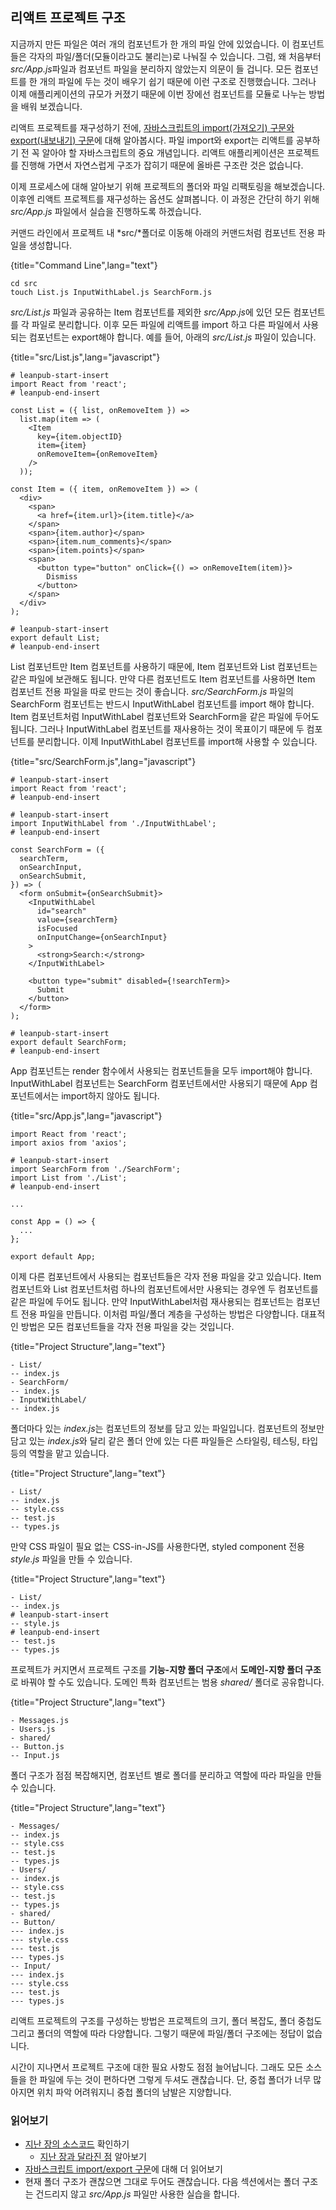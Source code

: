 ## 리액트 프로젝트 구조

지금까지 만든 파일은 여러 개의 컴포넌트가 한 개의 파일 안에 있었습니다. 이 컴포넌트들은 각자의 파일/폴더(모듈이라고도 불리는)로 나눠질 수 있습니다. 그럼, 왜 처음부터 *src/App.js*파일과 컴포넌트 파일을 분리하지 않았는지 의문이 들 겁니다. 모든 컴포넌트를 한 개의 파일에 두는 것이 배우기 쉽기 때문에 이런 구조로 진행했습니다. 그러나 이제 애플리케이션의 규모가 커졌기 때문에 이번 장에선 컴포넌트를 모듈로 나누는 방법을 배워 보겠습니다. 

리액트 프로젝트를 재구성하기 전에, [자바스크립트의 import(가져오기) 구문와 export(내보내기) 구문](https://www.robinwieruch.de/javascript-import-export)에 대해 알아봅시다. 파일 import와 export는 리액트를 공부하기 전 꼭 알아야 할 자바스크립트의 중요 개념입니다. 리액트 애플리케이션은 프로젝트를 진행해 가면서 자연스럽게 구조가 잡히기 때문에 올바른 구조란 것은 없습니다.

이제 프로세스에 대해 알아보기 위해 프로젝트의 폴더와 파일 리팩토링을 해보겠습니다. 이후엔 리액트 프로젝트를 재구성하는 옵션도 살펴봅니다. 이 과정은 간단히 하기 위해 *src/App.js* 파일에서 실습을 진행하도록 하겠습니다. 

커맨드 라인에서 프로젝트 내 *src/*폴더로 이동해 아래의 커맨드처럼 컴포넌트 전용 파일을 생성합니다. 

{title="Command Line",lang="text"}
~~~~~~~
cd src
touch List.js InputWithLabel.js SearchForm.js
~~~~~~~

*src/List.js* 파일과 공유하는 Item 컴포넌트를 제외한  *src/App.js*에 있던 모든 컴포넌트를 각 파일로 분리합니다. 이후 모든 파일에 리액트를 import 하고 다른 파일에서 사용되는 컴포넌트는 export해야 합니다. 예를 들어, 아래의 *src/List.js* 파일이 있습니다.

{title="src/List.js",lang="javascript"}
~~~~~~~
# leanpub-start-insert
import React from 'react';
# leanpub-end-insert

const List = ({ list, onRemoveItem }) =>
  list.map(item => (
    <Item
      key={item.objectID}
      item={item}
      onRemoveItem={onRemoveItem}
    />
  ));

const Item = ({ item, onRemoveItem }) => (
  <div>
    <span>
      <a href={item.url}>{item.title}</a>
    </span>
    <span>{item.author}</span>
    <span>{item.num_comments}</span>
    <span>{item.points}</span>
    <span>
      <button type="button" onClick={() => onRemoveItem(item)}>
        Dismiss
      </button>
    </span>
  </div>
);

# leanpub-start-insert
export default List;
# leanpub-end-insert
~~~~~~~

List 컴포넌트만 Item 컴포넌트를 사용하기 때문에, Item 컴포넌트와 List 컴포넌트는 같은 파일에 보관해도 됩니다. 만약 다른 컴포넌트도 Item 컴포넌트를 사용하면 Item 컴포넌트 전용 파일을 따로 만드는 것이 좋습니다. *src/SearchForm.js* 파일의 SearchForm 컴포넌트는 반드시 InputWithLabel 컴포넌트를 import 해야 합니다. Item 컴포넌트처럼 InputWithLabel 컴포넌트와 SearchForm을 같은 파일에 두어도 됩니다. 그러나 InputWithLabel 컴포넌트를 재사용하는 것이 목표이기 때문에 두 컴포넌트를 분리합니다. 이제 InputWithLabel 컴포넌트를 import해 사용할 수 있습니다.

{title="src/SearchForm.js",lang="javascript"}
~~~~~~~
# leanpub-start-insert
import React from 'react';
# leanpub-end-insert

# leanpub-start-insert
import InputWithLabel from './InputWithLabel';
# leanpub-end-insert

const SearchForm = ({
  searchTerm,
  onSearchInput,
  onSearchSubmit,
}) => (
  <form onSubmit={onSearchSubmit}>
    <InputWithLabel
      id="search"
      value={searchTerm}
      isFocused
      onInputChange={onSearchInput}
    >
      <strong>Search:</strong>
    </InputWithLabel>

    <button type="submit" disabled={!searchTerm}>
      Submit
    </button>
  </form>
);

# leanpub-start-insert
export default SearchForm;
# leanpub-end-insert
~~~~~~~

App 컴포넌트는 render 함수에서 사용되는 컴포넌트들을 모두 import해야 합니다. InputWithLabel 컴포넌트는 SearchForm 컴포넌트에서만 사용되기 때문에 App 컴포넌트에서는 import하지 않아도 됩니다.

{title="src/App.js",lang="javascript"}
~~~~~~~
import React from 'react';
import axios from 'axios';

# leanpub-start-insert
import SearchForm from './SearchForm';
import List from './List';
# leanpub-end-insert

...

const App = () => {
  ...
};

export default App;
~~~~~~~

이제 다른 컴포넌트에서 사용되는 컴포넌트들은 각자 전용 파일을 갖고 있습니다. Item 컴포넌트와 List 컴포넌트처럼 하나의 컴포넌트에서만 사용되는 경우엔 두 컴포넌트를 같은 파일에 두어도 됩니다. 만약 InputWithLabel처럼 재사용되는 컴포넌트는 컴포넌트 전용 파일을 만듭니다. 이처럼 파일/폴더 계층을 구성하는 방법은 다양합니다. 대표적인 방법은 모든 컴포넌트들을 각자 전용 파일을 갖는 것입니다.  

{title="Project Structure",lang="text"}
~~~~~~~
- List/
-- index.js
- SearchForm/
-- index.js
- InputWithLabel/
-- index.js
~~~~~~~

폴더마다 있는 *index.js*는 컴포넌트의 정보를 담고 있는 파일입니다. 컴포넌트의 정보만 담고 있는 *index.js*와 달리 같은 폴더 안에 있는 다른 파일들은 스타일링, 테스팅, 타입 등의 역할을 맡고 있습니다.

{title="Project Structure",lang="text"}
~~~~~~~
- List/
-- index.js
-- style.css
-- test.js
-- types.js
~~~~~~~

만약 CSS 파일이 필요 없는 CSS-in-JS를 사용한다면,  styled component 전용 *style.js* 파일을 만들 수 있습니다. 

{title="Project Structure",lang="text"}
~~~~~~~
- List/
-- index.js
# leanpub-start-insert
-- style.js
# leanpub-end-insert
-- test.js
-- types.js
~~~~~~~

프로젝트가 커지면서 프로젝트 구조를 **기능-지향 폴더 구조**에서 **도메인-지향 폴더 구조**로 바꿔야 할 수도 있습니다.  도메인 특화 컴포넌트는 범용 *shared/* 폴더로 공유합니다.

{title="Project Structure",lang="text"}
~~~~~~~
- Messages.js
- Users.js
- shared/
-- Button.js
-- Input.js
~~~~~~~

폴더 구조가 점점 복잡해지면, 컴포넌트 별로 폴더를 분리하고 역할에 따라 파일을 만들 수 있습니다.

{title="Project Structure",lang="text"}
~~~~~~~
- Messages/
-- index.js
-- style.css
-- test.js
-- types.js
- Users/
-- index.js
-- style.css
-- test.js
-- types.js
- shared/
-- Button/
--- index.js
--- style.css
--- test.js
--- types.js
-- Input/
--- index.js
--- style.css
--- test.js
--- types.js
~~~~~~~

리액트 프로젝트의 구조를 구성하는 방법은 프로젝트의 크기, 폴더 복잡도, 폴더 중첩도 그리고 폴더의 역할에 따라  다양합니다.  그렇기 때문에 파일/폴더 구조에는 정답이 없습니다.

시간이 지나면서 프로젝트 구조에 대한 필요 사항도 점점 늘어납니다. 그래도 모든 소스들을 한 파일에 두는 것이 편하다면 그렇게 두셔도 괜찮습니다. 단, 중첩 폴더가 너무 많아지면 위치 파악 어려워지니 중첩 폴더의 남발은 지양합니다.

### 읽어보기

* [지난 장의 소스코드](https://codesandbox.io/s/github/the-road-to-learn-react/hacker-stories/tree/hs/React-Folder-Structure) 확인하기
  * [지난 장과 달라진 점](https://github.com/the-road-to-learn-react/hacker-stories/compare/hs/react-modern-final...hs/React-Folder-Structure?expand=1) 알아보기
* [자바스크립트 import/export 구문](https://www.robinwieruch.de/javascript-import-export)에 대해 더 읽어보기
* 현재 폴더 구조가 괜찮으면 그대로 두어도 괜찮습니다. 다음 섹션에서는 폴더 구조는 건드리지 않고 *src/App.js* 파일만 사용한 실습을 합니다.